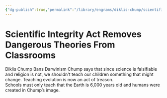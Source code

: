 ```yaml
---
{"dg-publish":true,"permalink":"/library/engrams/diklis-chump/scientific-integrity-act-removes-dangerous-theories-from-classrooms/","tags":["DC/Religion","DC/AS2"]}
---
```


# Scientific Integrity Act Removes Dangerous Theories From Classrooms
Diklis Chump Bans Darwinism
Chump says that since science is falsifiable and religion is not, we shouldn't teach our children something that might change.
Teaching evolution is now an act of treason.  
Schools must only teach that the Earth is 6,000 years old and humans were created in Chump’s image.
